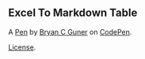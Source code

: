 ## Excel To Markdown Table

A [Pen](https://codepen.io/bgoonz/pen/JjNaPpL) by [Bryan C Guner](https://codepen.io/bgoonz) on [CodePen](https://codepen.io).

[License](https://codepen.io/bgoonz/pen/JjNaPpL/license).
